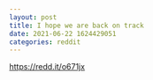 ```yaml
--- 
layout: post 
title: I hope we are back on track 
date: 2021-06-22 1624429051 
categories: reddit 
--- 
```

https://redd.it/o671jx